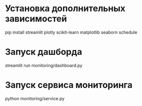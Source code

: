 # Установка дополнительных зависимостей
pip install streamlit plotly scikit-learn matplotlib seaborn schedule

# Запуск дашборда
streamlit run monitoring/dashboard.py

# Запуск сервиса мониторинга
python monitoring/service.py